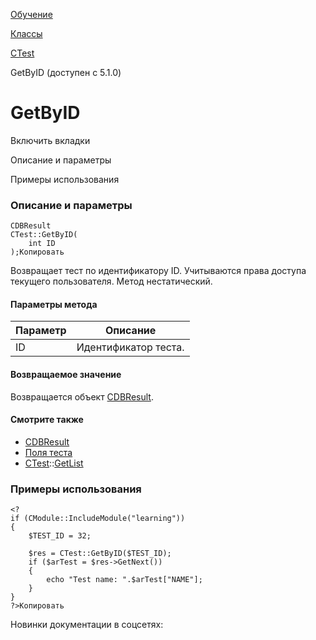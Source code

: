 [Обучение](/api_help/learning/index.php)

[Классы](/api_help/learning/classes/index.php)

[CTest](/api_help/learning/classes/ctest/index.php)

GetByID (доступен с 5.1.0)

GetByID
=======

Включить вкладки

Описание и параметры

Примеры использования

### Описание и параметры

```
CDBResult
CTest::GetByID(
	int ID
);Копировать
```

Возвращает тест по идентификатору ID. Учитываются права доступа текущего
пользователя. Метод нестатический.

#### Параметры метода

| Параметр | Описание |
| --- | --- |
| ID | Идентификатор теста. |

#### Возвращаемое значение

Возвращается объект [CDBResult](/api_help/main/reference/cdbresult/index.php).

#### Смотрите также

- [CDBResult](/api_help/main/reference/cdbresult/index.php)
- [Поля теста](/api_help/learning/fields.php#test)
- [CTest](/api_help/learning/classes/ctest/index.php)::[GetList](/api_help/learning/classes/ctest/getlist.php)

### Примеры использования

```
<?
if (CModule::IncludeModule("learning"))
{
	$TEST_ID = 32;
    
	$res = CTest::GetByID($TEST_ID);
	if ($arTest = $res->GetNext())
	{
		echo "Test name: ".$arTest["NAME"];
	}
}
?>Копировать
```

Новинки документации в соцсетях: